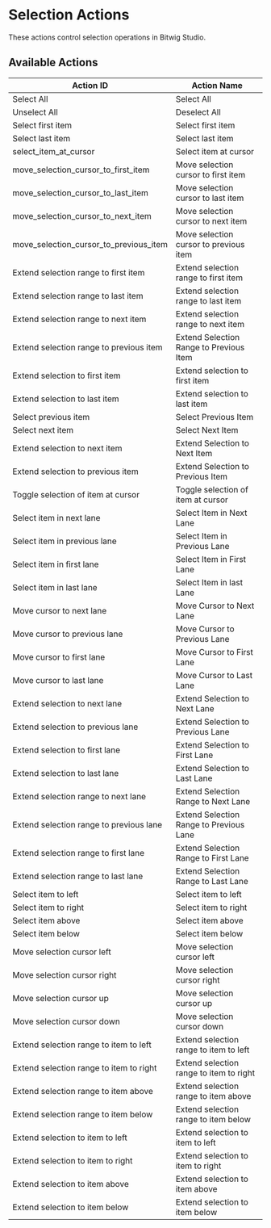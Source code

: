 # Selection Actions

These actions control selection operations in Bitwig Studio.

## Available Actions

| Action ID                                    | Action Name                                    |
| -------------------------------------------- | ---------------------------------------------- |
| Select All                                   | Select All                                     |
| Unselect All                                 | Deselect All                                   |
| Select first item                            | Select first item                              |
| Select last item                             | Select last item                               |
| select_item_at_cursor                        | Select item at cursor                          |
| move_selection_cursor_to_first_item          | Move selection cursor to first item            |
| move_selection_cursor_to_last_item           | Move selection cursor to last item             |
| move_selection_cursor_to_next_item           | Move selection cursor to next item             |
| move_selection_cursor_to_previous_item       | Move selection cursor to previous item         |
| Extend selection range to first item         | Extend selection range to first item           |
| Extend selection range to last item          | Extend selection range to last item            |
| Extend selection range to next item          | Extend selection range to next item            |
| Extend selection range to previous item      | Extend Selection Range to Previous Item        |
| Extend selection to first item               | Extend selection to first item                 |
| Extend selection to last item                | Extend selection to last item                  |
| Select previous item                         | Select Previous Item                           |
| Select next item                             | Select Next Item                               |
| Extend selection to next item                | Extend Selection to Next Item                  |
| Extend selection to previous item            | Extend Selection to Previous Item              |
| Toggle selection of item at cursor           | Toggle selection of item at cursor             |
| Select item in next lane                     | Select Item in Next Lane                       |
| Select item in previous lane                 | Select Item in Previous Lane                   |
| Select item in first lane                    | Select Item in First Lane                      |
| Select item in last lane                     | Select Item in last Lane                       |
| Move cursor to next lane                     | Move Cursor to Next Lane                       |
| Move cursor to previous lane                 | Move Cursor to Previous Lane                   |
| Move cursor to first lane                    | Move Cursor to First Lane                      |
| Move cursor to last lane                     | Move Cursor to Last Lane                       |
| Extend selection to next lane                | Extend Selection to Next Lane                  |
| Extend selection to previous lane            | Extend Selection to Previous Lane              |
| Extend selection to first lane               | Extend Selection to First Lane                 |
| Extend selection to last lane                | Extend Selection to Last Lane                  |
| Extend selection range to next lane          | Extend Selection Range to Next Lane            |
| Extend selection range to previous lane      | Extend Selection Range to Previous Lane        |
| Extend selection range to first lane         | Extend Selection Range to First Lane           |
| Extend selection range to last lane          | Extend Selection Range to Last Lane            |
| Select item to left                          | Select item to left                            |
| Select item to right                         | Select item to right                           |
| Select item above                            | Select item above                              |
| Select item below                            | Select item below                              |
| Move selection cursor left                   | Move selection cursor left                     |
| Move selection cursor right                  | Move selection cursor right                    |
| Move selection cursor up                     | Move selection cursor up                       |
| Move selection cursor down                   | Move selection cursor down                     |
| Extend selection range to item to left       | Extend selection range to item to left         |
| Extend selection range to item to right      | Extend selection range to item to right        |
| Extend selection range to item above         | Extend selection range to item above           |
| Extend selection range to item below         | Extend selection range to item below           |
| Extend selection to item to left             | Extend selection to item to left               |
| Extend selection to item to right            | Extend selection to item to right              |
| Extend selection to item above               | Extend selection to item above                 |
| Extend selection to item below               | Extend selection to item below                 |
